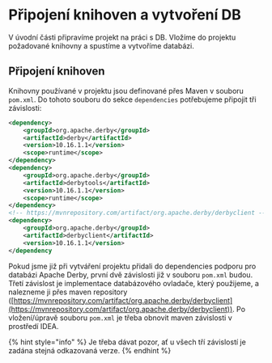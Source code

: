 # Připojení knihoven a vytvoření DB

V úvodní části připravíme projekt na práci s DB. Vložíme do projektu požadované knihovny a spustíme a vytvoříme databázi.

## Připojení knihoven

Knihovny používané v projektu jsou definované přes Maven v souboru `pom.xml`. Do tohoto souboru do sekce `dependencies` potřebujeme připojit tři závislosti:

```xml
<dependency>
    <groupId>org.apache.derby</groupId>
    <artifactId>derby</artifactId>
    <version>10.16.1.1</version>
    <scope>runtime</scope>
</dependency>
<dependency>
    <groupId>org.apache.derby</groupId>
    <artifactId>derbytools</artifactId>
    <version>10.16.1.1</version>
    <scope>runtime</scope>
</dependency>
<!-- https://mvnrepository.com/artifact/org.apache.derby/derbyclient -->
<dependency>
    <groupId>org.apache.derby</groupId>
    <artifactId>derbyclient</artifactId>
    <version>10.16.1.1</version>
</dependency
```

Pokud jsme již při vytváření projektu přidali do dependencies podporu pro databázi Apache Derby, první dvě závislosti již v souboru `pom.xml` budou. Třetí závislost je implementace databázového ovladače, který použijeme, a nalezneme ji přes maven repository ([https://mvnrepository.com/artifact/org.apache.derby/derbyclient](https://mvnrepository.com/artifact/org.apache.derby/derbyclient)). Po vložení/úpravě souboru `pom.xml` je třeba obnovit maven závislosti v prostředí IDEA.

{% hint style="info" %}
Je třeba dávat pozor, ať u všech tří závislostí je zadána stejná odkazovaná verze.
{% endhint %}
